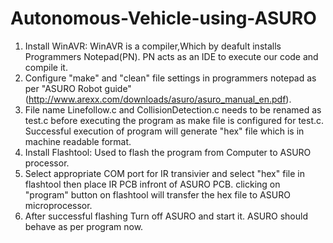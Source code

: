 # Autonomous-Vehicle-using-ASURO

1) Install WinAVR: WinAVR is a compiler,Which by deafult installs Programmers Notepad(PN). PN acts as an IDE to execute our code and compile it. 
2) Configure "make" and "clean" file settings in programmers notepad as per "ASURO Robot guide" (http://www.arexx.com/downloads/asuro/asuro_manual_en.pdf).
3) File name Linefollow.c and CollisionDetection.c needs to be renamed as test.c before executing the program as make file is configured for test.c. Successful execution of program will generate "hex" file which is in machine readable format. 
4) Install Flashtool: Used to flash the program from Computer to ASURO processor. 
5) Select appropriate COM port for IR transivier and select "hex" file in flashtool then place IR PCB infront of ASURO PCB. clicking on "program" button on flashtool will transfer the hex file to ASURO microprocessor.
6) After successful flashing Turn off ASURO and start it. ASURO should behave as per program now.
